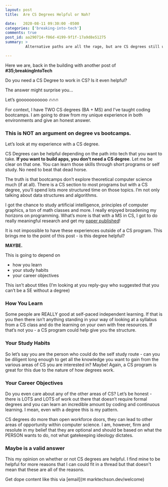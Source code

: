 ```yaml
---
layout: post
title:  Are CS Degrees Helpful or Nah?

date:   2020-08-11 09:30:00 -0500
categories: ['breaking-into-tech']
comments: true
post_id: aa290714-f06d-4199-9f1f-17a9d8e51275
summary: >
         Alternative paths are all the rage, but are CS degrees still useful?

---
```


Here we are, back in the building with another post of **#35;breakingIntoTech**

Do you need a CS Degree to work in CS? Is it even helpful?

The answer might surprise you…

Let’s gooooooooooo 🔥🔥🔥

For context, I have TWO CS degrees (BA + MS) and I’ve taught coding bootcamps. I am going to draw from my unique experience in both environments and give an honest answer.

### This is NOT an argument on degree vs bootcamps.

Let’s look at my experience with a CS degree.

CS Degrees can be helpful depending on the path into tech that you want to take. **If you want to build apps, you don’t need a CS degree**. Let me be clear on that one. You can learn those skills through short programs or self study. No need to beat that dead horse.

The truth is that bootcamps don’t explore theoretical computer science much (if at all). There is a CS section to most programs but with a CS degree, you’ll spend lots more structured time on those topics. I’m not only talking about data structures and algorithms.

I got the chance to study artificial intelligence, principles of computer graphics, a ton of math classes and more. I really enjoyed broadening my horizons on programming. What’s more is that with a MS in CS, I got to do really meaningful research and get my [paper published](https://dl.acm.org/doi/10.5555/1150034.1150219)!

It is not impossible to have these experiences outside of a CS program. This brings me to the point of this post - is this degree helpful?

**MAYBE.**

This is going to depend on
- how you learn
- your study habits
- your career objectives

This isn’t about titles (I’m looking at you reply-guy who suggested that you can’t be a SE without a degree)

### How You Learn
Some people are REALLY good at self-paced independent learning. If that is you then there isn’t anything standing in your way of looking at a syllabus from a CS class and do the learning on your own with free resources. If that’s not you - a CS program could help give you the structure.

### Your Study Habits

So let’s say you are the person who could do the self study route - can you be diligent long enough to get all the knowledge you want to gain from the various areas of CS you are interested in? Maybe! Again, a CS program is great for this due to the nature of how degrees work.

### Your Career Objectives

Do you even care about any of the other areas of CS? Let’s be honest - there is LOTS and LOTS of work out there that doesn’t require formal degrees and you can learn an incredible amount by coding and continuous learning. I mean, even with a degree this is my pattern.

CS degrees do more than open workforce doors, they can lead to other areas of opportunity within computer science. I am, however, firm and resolute in my belief that they are optional and should be based on what the PERSON wants to do, not what gatekeeping ideology dictates.

### Maybe is a valid answer

This my opinion on whether or not CS degrees are helpful. I find mine to be helpful for more reasons that I can could fit in a thread but that doesn't mean that these are all of the reasons.

Get dope content like this via [email](✉ marktechson.dev/welcome)